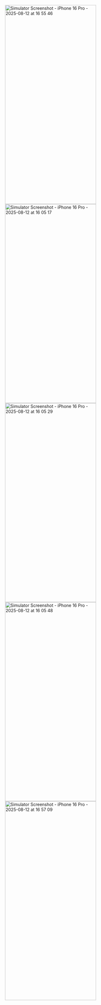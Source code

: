 <img width="301" height="655" alt="Simulator Screenshot - iPhone 16 Pro - 2025-08-12 at 16 55 46" src="https://github.com/user-attachments/assets/16c7645f-e74f-4764-8237-0ed09ab59034" />
<img width="301" height="655" alt="Simulator Screenshot - iPhone 16 Pro - 2025-08-12 at 16 05 17" src="https://github.com/user-attachments/assets/fa65ed71-6d4d-4175-9eb7-56c639a42794" />
<img width="301" height="655" alt="Simulator Screenshot - iPhone 16 Pro - 2025-08-12 at 16 05 29" src="https://github.com/user-attachments/assets/697e8520-0a49-4e6a-a14c-2fc7fc1c2e23" />
<img width="301" height="655" alt="Simulator Screenshot - iPhone 16 Pro - 2025-08-12 at 16 05 48" src="https://github.com/user-attachments/assets/4c64d7d9-8e79-4f67-b507-b3c9a2ec963d" />
<img width="301" height="655" alt="Simulator Screenshot - iPhone 16 Pro - 2025-08-12 at 16 57 09" src="https://github.com/user-attachments/assets/de0f1754-3374-4a3f-b189-82189bf3ab92" />
